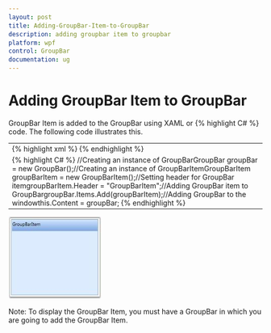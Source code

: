 ```yaml
---
layout: post
title: Adding-GroupBar-Item-to-GroupBar
description: adding groupbar item to groupbar
platform: wpf
control: GroupBar
documentation: ug
---
```


# Adding GroupBar Item to GroupBar

GroupBar Item is added to the GroupBar using XAML or {% highlight C# %} code. The following code illustrates this. 



<table>
<tr>
<td>
{% highlight xml %} <!-- Adding GroupBar --><syncfusion:GroupBar Height="200" Width="230" Name="groupBar">  <!-- Adding GroupBarItem -->  <syncfusion:GroupBarItem Name="groupBarItem" Header="GroupBarItem"/></syncfusion:GroupBar> {% endhighlight %} </td></tr>
<tr>
<td>
{% highlight C# %} //Creating an instance of GroupBarGroupBar groupBar = new GroupBar();//Creating an instance of GroupBarItemGroupBarItem groupBarItem = new GroupBarItem();//Setting header for GroupBar itemgroupBarItem.Header = "GroupBarItem";//Adding GroupBar item to GroupBargroupBar.Items.Add(groupBarItem);//Adding GroupBar to the windowthis.Content = groupBar; {% endhighlight %} </td></tr>
</table>




![](Adding-GroupBar-Item-to-GroupBar_images/Adding-GroupBar-Item-to-GroupBar_img1.jpeg)





Note: To display the GroupBar Item, you must have a GroupBar in which you are going to add the GroupBar Item.



